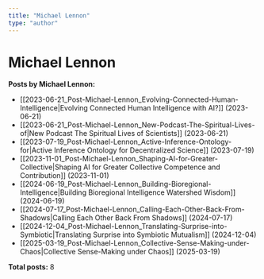 ```yaml
---
title: "Michael Lennon"
type: "author"
---
```


# Michael Lennon

**Posts by Michael Lennon:**

- [[2023-06-21_Post-Michael-Lennon_Evolving-Connected-Human-Intelligence|Evolving Connected Human Intelligence with AI?]] (2023-06-21)
- [[2023-06-21_Post-Michael-Lennon_New-Podcast-The-Spiritual-Lives-of|New Podcast The Spiritual Lives of Scientists]] (2023-06-21)
- [[2023-07-19_Post-Michael-Lennon_Active-Inference-Ontology-for|Active Inference Ontology for Decentralized Science]] (2023-07-19)
- [[2023-11-01_Post-Michael-Lennon_Shaping-AI-for-Greater-Collective|Shaping AI for Greater Collective Competence and Contribution]] (2023-11-01)
- [[2024-06-19_Post-Michael-Lennon_Building-Bioregional-Intelligence|Building Bioregional Intelligence Watershed Wisdom]] (2024-06-19)
- [[2024-07-17_Post-Michael-Lennon_Calling-Each-Other-Back-From-Shadows|Calling Each Other Back From Shadows]] (2024-07-17)
- [[2024-12-04_Post-Michael-Lennon_Translating-Surprise-into-Symbiotic|Translating Surprise into Symbiotic Mutualism]] (2024-12-04)
- [[2025-03-19_Post-Michael-Lennon_Collective-Sense-Making-under-Chaos|Collective Sense-Making under Chaos]] (2025-03-19)

**Total posts:** 8
